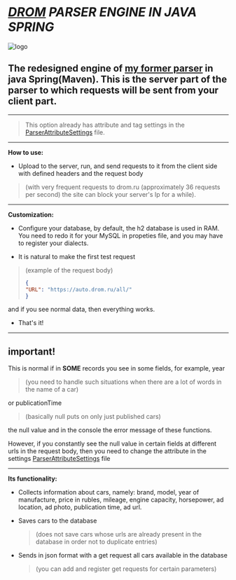 # ***[DROM](https://www.drom.ru/) PARSER ENGINE IN JAVA SPRING***
![logo](https://sun9-26.userapi.com/lzn3DyiOwqzga74d-sVF8SlVIOC-iO-AV_TBcg/-Yklk42ySOw.jpg)
## The redesigned engine of [my former parser](https://github.com/DanchiEllo/drom-parser-chatbot-ru_doesnt_work) in java Spring(Maven). This is the server part of the parser to which requests will be sent from your client part.

---

>This option already has attribute and tag settings in the [ParserAttributeSettings](https://github.com/DanchiEllo/server-part-parser-basics-drom/blob/master/src/main/java/com/dromparser/DromParser/ParserAttributeSettings.java) file.

---

**How to use:**

  * Upload to the server, run, and send requests to it from the client side with defined headers and the request body 
  >(with very frequent requests to drom.ru (approximately 36 requests per second) the site can block your server's Ip for a while).

---
**Customization:**

* Configure your database, by default, the h2 database is used in RAM. You need to redo it for your MySQL in propeties file, and you may have to register your dialects.
  
* It is natural to make the first test request
 >(example of the request body) 
>```JSON
>{
>"URL": "https://auto.drom.ru/all/"
>}
>```


  and if you see normal data, then everything works.

* That's it!

---

## **important!** 
This is normal if in **SOME** records you see in some fields, for example, year 
>(you need to handle such situations when there are a lot of words in the name of a car)

 or publicationTime
 
>(basically null puts on only just published cars)

 the null value and in the console the error message of these functions. 
 
 However, if you constantly see the null value in certain fields at different urls in the request body, then you need to change the attribute in the settings [ParserAttributeSettings](https://github.com/DanchiEllo/server-part-parser-basics-drom/blob/master/src/main/java/com/dromparser/DromParser/ParserAttributeSettings.java) file

---

**Its functionality:**
* Collects information about cars, namely: brand, model, year of manufacture, price in rubles, mileage, engine capacity, horsepower, ad location, ad photo, publication time, ad url.

* Saves cars to the database
  >(does not save cars whose urls are already present in the database in order not to duplicate entries)

* Sends in json format with a get request all cars available in the database
  >(you can add and register get requests for certain parameters)
